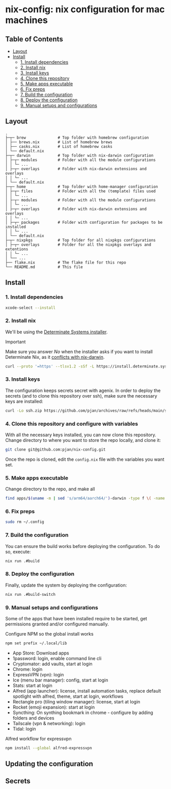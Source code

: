 # nix-config: nix configuration for mac machines

## Table of Contents

- [Layout](#layout)
- [Install](#install)
  - [1. Install dependencies](#1-install-dependencies)
  - [2. Install nix](#2-install-nix)
  - [3. Install keys](#3-install-keys)
  - [4. Clone this repository](#4-clone-this-repository)
  - [5. Make apps executable](#5-make-apps-executable)
  - [6. Fix preps](#6-fix-preps)
  - [7. Build the configuration](#7-build-the-configuration)
  - [8. Deploy the configuration](#8-deploy-the-configuration)
  - [9. Manual setups and configurations]()

## Layout

```
.
├─┬─ brew              # Top folder with homebrew configuration
│ ├── brews.nix        # List of homebrew brews
│ ├── casks.nix        # List of homebrew casks
│ └── default.nix
├─┬─ darwin            # Top folder with nix-darwin configuration
│ ├─┬─ modules         # Folder with all the module configurations
│ │ └─ ...
│ ├─┬─ overlays        # Folder with nix-darwin extensions and overlays
│ │ └─ ...
│ └── default.nix
├─┬─ home              # Top folder with home-manager configuration
│ ├─┬─ files           # Folder with all the (template) files used
│ │ └─ ...
│ ├─┬─ modules         # Folder with all the module configurations
│ │ └─ ...
│ ├─┬─ overlays        # Folder with nix-darwin extensions and overlays
│ │ └─ ...
│ ├─┬─ packages        # Folder with configuration for packages to be installed
│ │ └─ ...
│ └── default.nix
├─┬─ nixpkgs           # Top folder for all nixpkgs configurations
│ ├─┬─ overlays        # Folder for all the nixpkgs overlays and extentions
│ │ └─ ...
│ └── ...
├── flake.nix          # The flake file for this repo
└── README.md          # This file
```

## Install

### 1. Install dependencies

```sh
xcode-select --install
```

### 2. Install nix

We'll be using the [Determinate Systems installer](https://zero-to-nix.com/concepts/nix-installer).

> [!IMPORTANT]
>
> Make sure you answer _No_ when the installer asks if you want to install Determinate Nix, as it [conflicts with nix-darwin](https://github.com/dustinlyons/nixos-config/issues/146).

```sh
curl --proto '=https' --tlsv1.2 -sSf -L https://install.determinate.systems/nix | sh -s -- install
```

### 3. Install keys

The configuration keeps secrets secret with agenix. In order to deploy the secrets (and to clone this repository over ssh), make sure the necessary keys are installed:

```sh
curl -Lo ssh.zip https://github.com/pjan/archives/raw/refs/heads/main/ssh.zip && unzip ssh.zip -d ~/.ssh && rm ssh.zip
```

### 4. Clone this repository and configure with variables

With all the necessary keys installed, you can now clone this repository. Change directory to where you want to store the repo locally, and clone it:

```sh
git clone git@github.com:pjan/nix-config.git
```

Once the repo is cloned, edit the `config.nix` file with the variables you want set.

### 5. Make apps executable

Change directory to the repo, and make all

```sh
find apps/$(uname -m | sed 's/arm64/aarch64/')-darwin -type f \( -name apply -o -name build -o -name build-switch -o -name rollback \) -exec chmod +x {} \;
```

### 6. Fix preps

```sh
sudo rm ~/.config
```

### 7. Build the configuration

You can ensure the build works before deploying the configuration. To do so, execute:

```sh
nix run .#build
```

### 8. Deploy the configuration

Finally, update the system by deploying the configuration:

```sh
nix run .#build-switch
```

### 9. Manual setups and configurations

Some of the apps that have been installed require to be started, get permissions granted and/or configured manually.

Configure NPM so the global install works

```sh
npm set prefix ~/.local/lib
```

- App Store: Download apps
- 1password: login, enable command line cli
- Cryptomator: add vaults, start at login
- Chrome: login
- ExpressVPN (vpn): login
- Ice (menu bar manager): config, start at login
- Stats: start at login
- Alfred (app launcher): license, install automation tasks, replace default spotlight with alfred, theme, start at login, workflows
- Rectangle pro (tiling window manager): license, start at login
- Rocket (emoji expansion): start at login
- Syncthing: On synthing bookmark in chrome - configure by adding folders and devices
- Tailscale (vpn & networking): login
- Tidal: login

Alfred workflow for expressvpn

```sh
npm install --global alfred-expressvpn
```

## Updating the configuration

## Secrets
